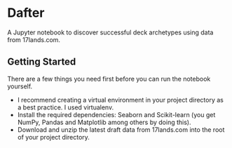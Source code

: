 # Dafter
A Jupyter notebook to discover successful deck archetypes using data from 17lands.com.

## Getting Started
There are a few things you need first before you can run the notebook yourself.
- I recommend creating a virtual environment in your project directory as a best practice. I used virtualenv.
- Install the required dependencies: Seaborn and Scikit-learn (you get NumPy, Pandas and Matplotlib among others by doing this).
- Download and unzip the latest draft data from 17lands.com into the root of your project directory. 
